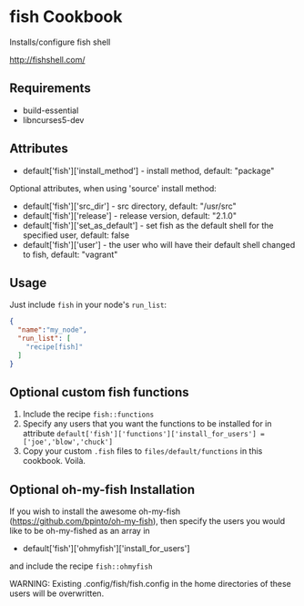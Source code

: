 fish Cookbook
=============
Installs/configure fish shell

http://fishshell.com/

Requirements
------------

- build-essential
- libncurses5-dev

Attributes
----------

- default['fish']['install_method'] - install method, default: "package"

Optional attributes, when using 'source' install method:
- default['fish']['src_dir'] - src directory, default: "/usr/src"
- default['fish']['release'] - release version, default: "2.1.0"
- default['fish']['set_as_default'] - set fish as the default shell for the specified user, default: false
- default['fish']['user'] - the user who will have their default shell changed to fish, default: "vagrant"

Usage
-----

Just include `fish` in your node's `run_list`:

```json
{
  "name":"my_node",
  "run_list": [
    "recipe[fish]"
  ]
}
```

Optional custom fish functions
-----

1. Include the recipe `fish::functions`
2. Specify any users that you want the functions to be installed for in attribute
   `default['fish']['functions']['install_for_users'] = ['joe','blow','chuck']`
3. Copy your custom `.fish` files to `files/default/functions` in this cookbook. Voilà.


Optional oh-my-fish Installation
-----

If you wish to install the awesome oh-my-fish (https://github.com/bpinto/oh-my-fish),
then specify the users you would like to be oh-my-fished as an array in

- default['fish']['ohmyfish']['install_for_users']

and include the recipe `fish::ohmyfish`

WARNING: Existing .config/fish/fish.config in the home directories of these users will be overwritten.
